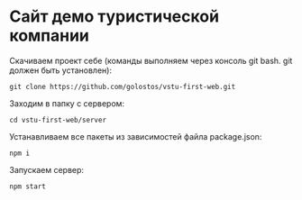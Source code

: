 # Сайт демо туристической компании

Скачиваем проект себе (команды выполняем через консоль git bash. git должен быть установлен):

`git clone https://github.com/golostos/vstu-first-web.git`

Заходим в папку с сервером:

`cd vstu-first-web/server`

Устанавливаем все пакеты из зависимостей файла package.json:

`npm i`

Запускаем сервер:

`npm start`